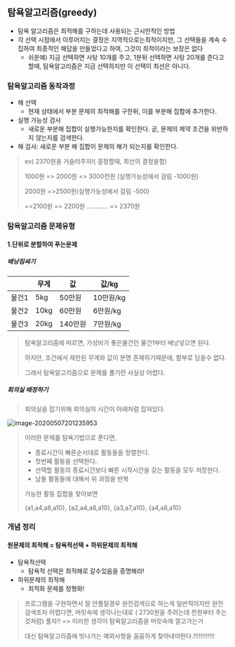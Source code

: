 ## 탐욕알고리즘(greedy)

* 탐욕 알고리즘은 최적해를 구하는데 사용되는 근시안적인 방법
* 각 선택 시점에서 이루어지는 결정은 지역적으로는최적이지만, 그 선택들을 계속 수집하여 최종적인 해답을 만들었다고 하여, 그것이 최적이라는 보장은 없다
  * 쉬운예) 지금 선택하면 사탕 10개를 주고, 1분뒤 선택하면 사탕 20개를 준다고할때, 탐욕알고리즘은 지금 선택하지만 이 선택이 최선은 아니다.




### 탐욕알고리즘 동작과정

* 해 선택
  * 현재 상태에서 부분 문제의 최적해를 구한뒤, 이를 부분해 집합에 추가한다.
* 실행 가능성 검사 
  * 새로운 부분해 집합이 실행가능한지를 확인한다. 곧, 문제의 제약 조건을 위반하지 않는지를 검색한다.
* 해 검사: 새로운 부분 해 집합이 문제의 해가 되는지를 확인한다.

> ex) 2370원을 거슬러주자!( 결정할때, 최선의 결정을함)
>
> 1000원 => 2000원 => 3000천원 (실행가능성에서 걸림 -1000원) 
>
> 2000원 =>2500원(실행가능성에서 걸림 -500)
>
> =>2100원 => 2200원 ............ => 2370원



### 탐욕알고리즘 문제유형

#### 1.단위로 분할하여 푸는문제

##### 배낭짐싸기

|       | 무게 | 값      | 값/kg     |
| ----- | ---- | ------- | --------- |
| 물건1 | 5kg  | 50만원  | 10만원/kg |
| 물건2 | 10kg | 60만원  | 6만원/kg  |
| 물건3 | 20kg | 140만원 | 7만원/kg  |

> 탐욕알고리즘에 따르면, 가성비가 좋은물건인 물건1부터 배낭넣으면 된다.
>
> 하지만, 조건에서 제한된 무게와 값이 분명 존재하기때문에, 함부로 담을수 없다. 
>
> 그래서 탐욕알고리즘으로 문제를 풀기란 사실상 어렵다.



##### 회의실 배정하기

> 회의실을 잡기위해 회의실의 시간이 아래처럼 잡혀있다.

![image-20200507201235953](image-20200507201235953.png)

> 이러한 문제를 탐욕기법으로 푼다면,
>
> * 종료시간이 빠른순서대로 활동들을 정렬한다.
> * 첫번째 활동을 선택한다.
> * 선택할 활동의 종료시간보다 빠른 시작시간을 갖는 활동을 모두 저장한다.
> * 남들 활동들에 대해서 위 과정을 반복
>
> 가능한 활동 집합을 찾아보면
>
> {a1,a4,a8,a10}, {a2,a4,a8,a10}, {a3,a7,a10}, {a4,a8,a10}





### 개념 정리

#### 원문제의 최적해 = 탐욕적선택 + 하위문제의 최적해

* 탐욕적선택
  * 탐욕적 선택은 최적해로 갈수있음을 증명해라!
* 하위문제의 최적해
  * 최적화 문제를 정형화!

>프로그램을 구현하면서 잘 안풀릴경우 완전검색으로 하는게 일반적이지만 완전검색조차 어렵다면, 머릿속에 생각나는대로 ( 2730원을 주려는데 천원부터 주는것처럼) 풀자!! => 이러한 생각이 탐욕알고리즘을 머릿속에 깔고가는거
>
>대신 탐욕알고리즘에 빗나가는 예외사항을 꼼꼼하게 찾아내야한다.!!!!!!!!!!!!
>

